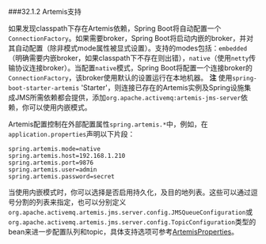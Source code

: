 ###32.1.2 Artemis支持

如果发现classpath下存在Artemis依赖，Spring Boot将自动配置一个`ConnectionFactory`。如果需要broker，Spring Boot将启动内嵌的broker，并对其自动配置（除非模式mode属性被显式设置）。支持的modes包括：`embedded`（明确需要内嵌broker，如果classpath下不存在则出错），`native`（使用`netty`传输协议连接broker）。当配置`native`模式，Spring Boot将配置一个连接broker的`ConnectionFactory`，该broker使用默认的设置运行在本地机器。
**注** 使用`spring-boot-starter-artemis` 'Starter'，则连接已存在的Artemis实例及Spring设施集成JMS所需依赖都会提供，添加`org.apache.activemq:artemis-jms-server`依赖，你可以使用内嵌模式。

Artemis配置控制在外部配置属性`spring.artemis.*`中，例如，在`application.properties`声明以下片段：
```properties
spring.artemis.mode=native
spring.artemis.host=192.168.1.210
spring.artemis.port=9876
spring.artemis.user=admin
spring.artemis.password=secret
```
当使用内嵌模式时，你可以选择是否启用持久化，及目的地列表。这些可以通过逗号分割的列表来指定，也可以分别定义`org.apache.activemq.artemis.jms.server.config.JMSQueueConfiguration`或`org.apache.activemq.artemis.jms.server.config.TopicConfiguration`类型的bean来进一步配置队列和topic，具体支持选项可参考[ArtemisProperties](https://github.com/spring-projects/spring-boot/tree/v1.4.1.RELEASE/spring-boot-autoconfigure/src/main/java/org/springframework/boot/autoconfigure/jms/artemis/ArtemisProperties.java)。
